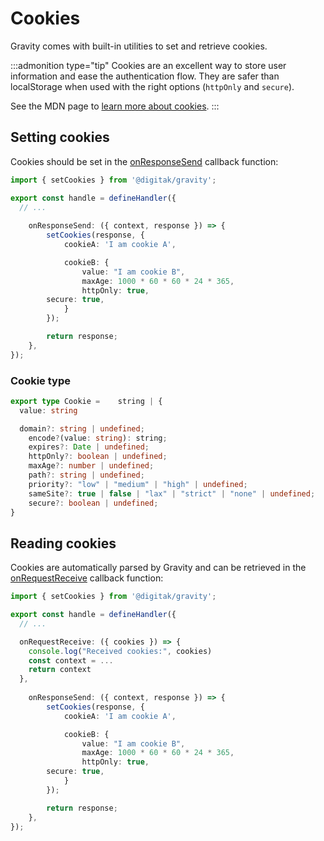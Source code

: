 # Cookies

Gravity comes with built-in utilities to set and retrieve cookies.

:::admonition type="tip"
Cookies are an excellent way to store user information and ease the authentication flow. They are safer than localStorage when used with the right options (`httpOnly` and `secure`).

See the MDN page to [learn more about cookies](https://developer.mozilla.org/en-US/docs/Web/HTTP/Cookies).
:::

## Setting cookies

Cookies should be set in the [onResponseSend](/docs/usage/events#_4-onresponsesend) callback function:

```ts
import { setCookies } from '@digitak/gravity';

export const handle = defineHandler({
  // ...
  
	onResponseSend: ({ context, response }) => {
		setCookies(response, {
			cookieA: 'I am cookie A',

			cookieB: {
				value: "I am cookie B",
				maxAge: 1000 * 60 * 60 * 24 * 365,
				httpOnly: true,
        secure: true,
			}
		});

		return response;
	},
});
```

### Cookie type

```ts
export type Cookie = 	string | {
  value: string

  domain?: string | undefined;
	encode?(value: string): string;
	expires?: Date | undefined;
	httpOnly?: boolean | undefined;
	maxAge?: number | undefined;
	path?: string | undefined;
	priority?: "low" | "medium" | "high" | undefined;
	sameSite?: true | false | "lax" | "strict" | "none" | undefined;
	secure?: boolean | undefined;
}
```


## Reading cookies

Cookies are automatically parsed by Gravity and can be retrieved in the [onRequestReceive](/docs/usage/events#_2-onrequestreceive) callback function:

```ts
import { setCookies } from '@digitak/gravity';

export const handle = defineHandler({
  // ...

  onRequestReceive: ({ cookies }) => {
    console.log("Received cookies:", cookies)
    const context = ...
    return context
  },
  
	onResponseSend: ({ context, response }) => {
		setCookies(response, {
			cookieA: 'I am cookie A',

			cookieB: {
				value: "I am cookie B",
				maxAge: 1000 * 60 * 60 * 24 * 365,
				httpOnly: true,
        secure: true,
			}
		});

		return response;
	},
});
```
